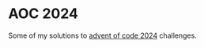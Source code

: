 # AOC 2024

Some of my solutions to [advent of code 2024](https://adventofcode.com/2024) challenges.
